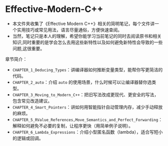 # Effective-Modern-C++

- 本文件夹收集了《Effective Modern C++》相关的简明笔记，每个文件讲一个实用技巧或常见用法，语言尽量通俗，方便快速查阅。
- 当然，笔记只是本人的理解，希望你能学习当前笔记的同时去阅读原书和相关知识,同时重要的是学会怎么去用这些新特性以及如何避免新特性会导致的一些问题,这很重要。


章节简介：

- `CHAPTER_1_Deducing_Types`：讲编译器如何推断变量类型，能帮你写更简洁的代码。
- `CHAPTER_2_auto`：介绍 `auto` 的使用场景，什么时候可以让编译器替你选类型。
- `CHAPTER_3_Moving_to_Modern_C++`：把旧写法改成更现代、更安全的写法，包含常见改造建议。
- `CHAPTER_4_Smart_Pointers`：讲如何用智能指针自动管理内存，减少手动释放的麻烦。
- `CHAPTER_5_RValue_References,Move_Semantics_and_Perfect_Forwarding`：解释如何避免不必要的复制，让程序更快（用简单例子说明）。
- `CHAPTER_6_Lambda_Expressions`：介绍小型匿名函数（lambda），适合写短小的逻辑或回调。

